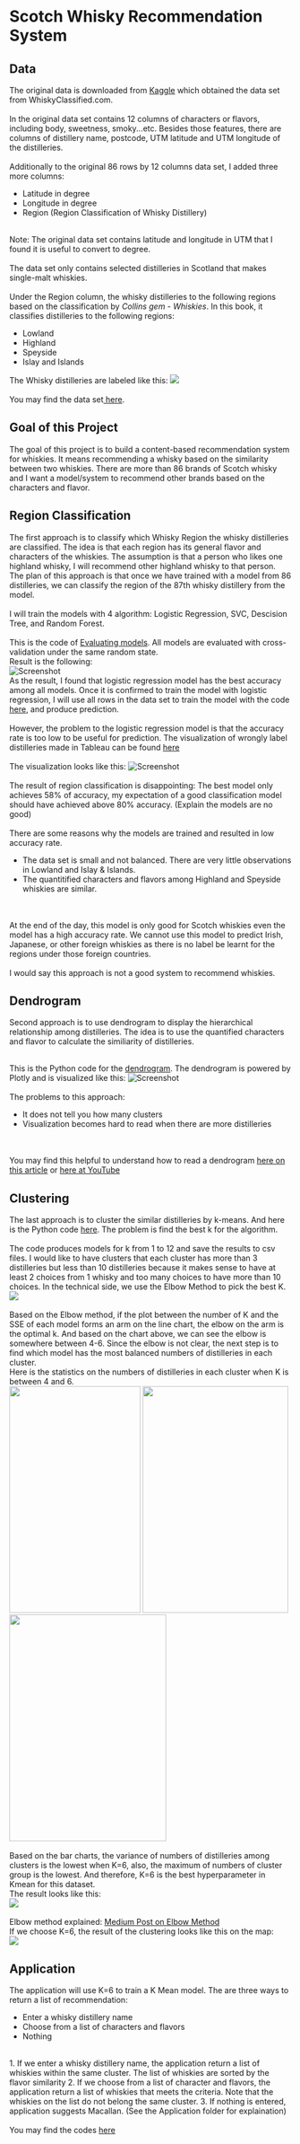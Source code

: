# Scotch Whisky Recommendation System

## Data
The original data is downloaded from <a href="https://www.kaggle.com/koki25ando/scotch-whisky-dataset">Kaggle</a> which obtained the data set from WhiskyClassified.com.
<br>
<br>
In the original data set contains 12 columns of characters or flavors, including body, sweetness, smoky...etc. Besides those features, there are columns of distillery name, postcode, UTM latitude and UTM longitude of the distilleries.
<br>
<br>
Additionally to the original 86 rows by 12 columns data set, I added three more columns:
<ul>
	<li>Latitude in degree</li>
	<li>Longitude in degree</li>
	<li>Region (Region Classification of Whisky Distillery)</li>
</ul>
<br>
Note: The original data set contains latitude and longitude in UTM that I found it is useful to convert to degree. 
<br>
<br>
The data set only contains selected distilleries in Scotland that makes single-malt whiskies.
<br>
<br>
Under the Region column, the whisky distilleries to the following regions based on the classification by <i>Collins gem - Whiskies</i>. In this book, it classifies distilleries to the following regions:
<ul>
	<li>Lowland</li>
	<li>Highland</li>
	<li>Speyside</li>
	<li>Islay and Islands</li>
</ul>
The Whisky distilleries are labeled like this:
<img src="Images/WhiskyRegion_correctlabel.jpg">
<br>
<br>
You may find the data set<a href="Data/whisky.csv"> here</a>.

## Goal of this Project
The goal of this project is to build a content-based recommendation system for whiskies. It means recommending a whisky based on the similarity between two whiskies. There are more than 86 brands of Scotch whisky and I want a model/system to recommend other brands based on the characters and flavor.

## Region Classification
The first approach is to classify which Whisky Region the whisky distilleries are classified. The idea is that each region has its general flavor and characters of the whiskies. The assumption is that a person who likes one highland whisky, I will recommend other highland whisky to that person. The plan of this approach is that once we have trained with a model from 86 distilleries, we can classify the region of the 87th whisky distillery from the model.
<br>
<br>
I will train the models with 4 algorithm: Logistic Regression, SVC, Descision Tree, and Random Forest.
<br>
<br>
This is the code of <a href="RegionClassification/whisky_classify_regions.py">Evaluating models</a>. All models are evaluated with cross-validation under the same random state.
<br>
Result is the following:<br>
![Screenshot](Images/model_results.png)
<br>
As the result, I found that logistic regression model has the best accuracy among all models. Once it is confirmed to train the model with logistic regression, I will use all rows in the data set to train the model with the code <a href="RegionClassification/TableauFiles/whisky_clf.py">here</a>, and produce prediction.
<br>
<br>
However, the problem to the logistic regression model is that the accuracy rate is too low to be useful for prediction. The visualization of wrongly label distilleries made in Tableau can be found <a href="RegionClassification/TableauFiles/Whisky_WrongLabel.twb">here</a>
<br>
<br>
The visualization looks like this:
![Screenshot](Images/WhiskyRegion_wronglabel.jpg)
<br>
<br>
The result of region classification is disappointing: The best model only achieves 58% of accuracy, my expectation of a good classification model should have achieved above 80% accuracy. (Explain the models are no good)
<br>
<br>
There are some reasons why the models are trained and resulted in low accuracy rate.
<ul>
	<li>The data set is small and not balanced. There are very little observations in Lowland and Islay & Islands.</li>
	<li>The quantitified characters and flavors among Highland and Speyside whiskies are similar.</li>
</ul>
<br>
<br>
At the end of the day, this model is only good for Scotch whiskies even the model has a high accuracy rate. We cannot use this model to predict Irish, Japanese, or other foreign whiskies as there is no label be learnt for the regions under those foreign countries.
<br>
<br>
I would say this approach is not a good system to recommend whiskies.

## Dendrogram
Second approach is to use dendrogram to display the hierarchical relationship among distilleries. The idea is to use the quantified characters and flavor to calculate the similiarity of distilleries.
<br>
<br>

This is the Python code for the <a href="Dendrogram/whisky_dendrogram.py">dendrogram</a>. The dendrogram is powered by Plotly and is visualized like this:
![Screenshot](Images/whisky_dendrogram.png)
<br>
<br>
The problems to this approach:
<ul>
	<li>It does not tell you how many clusters</li>
	<li>Visualization becomes hard to read when there are more distilleries</li>
</ul>
<br>
<br>
You may find this helpful to understand how to read a dendrogram <a href="https://www.displayr.com/what-is-dendrogram/">here on this article</a> or <a href="https://youtu.be/ijUMKMC4f9I">here at YouTube</a>

## Clustering
The last approach is to cluster the similar distilleries by k-means. And here is the Python code <a href="whisky_clustering.py">here</a>. The problem is find the best k for the algorithm.
<br>
<br>
The code produces models for k from 1 to 12 and save the results to csv files. I would like to have clusters that each cluster has more than 3 distilleries but less than 10 distilleries because it makes sense to have at least 2 choices from 1 whisky and too many choices to have more than 10 choices. In the technical side, we use the Elbow Method to pick the best K.
<br>
<img src="Images/eblowmethod_optimalk.jpg">
<br>
<br>
Based on the Elbow method, if the plot between the number of K and the SSE of each model forms an arm on the line chart, the elbow on the arm is the optimal k. And based on the chart above, we can see the elbow is somewhere between 4-6. Since the elbow is not clear, the next step is to find which model has the most balanced numbers of distilleries in each cluster.
<br>
Here is the statistics on the numbers of distilleries in each cluster when K is between 4 and 6.
<br>
<img src="Images/whisky_stats_4.jpg" height="404" width="234">
<img src="Images/whisky_stats_5.jpg" height="404" width="260">
<img src="Images/whisky_stats_6.jpg" height="404" width="280">
<br>
<br>
Based on the bar charts, the variance of numbers of distilleries among clusters is the lowest when K=6, also, the maximum of numbers of cluster group is the lowest. And therefore, K=6 is the best hyperparameter in Kmean for this dataset. 
<br>
The result looks like this:
<br>
<img src="Images/cluster_result.png">
<br>
<br>
Elbow method explained: <a href="https://blog.cambridgespark.com/how-to-determine-the-optimal-number-of-clusters-for-k-means-clustering-14f27070048f">Medium Post on Elbow Method</a>
<br>
If we choose K=6, the result of the clustering looks like this on the map:
<br>
<img src="Images/ClusteringDistilleries.jpg">

## Application
The application will use K=6 to train a K Mean model. The are three ways to return a list of recommendation:
<ul>
	<li>Enter a whisky distillery name</li>
	<li>Choose from a list of characters and flavors</li>
	<li>Nothing</li>
</ul>
<br>
1. If we enter a whisky distillery name, the application return a list of whiskies within the same cluster. The list of whiskies are sorted by the flavor similarity
2. If we choose from a list of character and flavors, the application return a list of whiskies that meets the criteria. Note that the whiskies on the list do not belong the same cluster.
3. If nothing is entered, application suggests Macallan. (See the Application folder for explaination) 
<br>
<br>
You may find the codes <a href="RecommendationApplicaiton/">here</a>